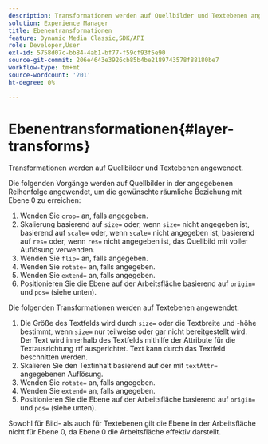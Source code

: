 ```yaml
---
description: Transformationen werden auf Quellbilder und Textebenen angewendet.
solution: Experience Manager
title: Ebenentransformationen
feature: Dynamic Media Classic,SDK/API
role: Developer,User
exl-id: 5758d07c-bb84-4ab1-bf77-f59cf93f5e90
source-git-commit: 206e4643e3926cb85b4be2189743578f88180be7
workflow-type: tm+mt
source-wordcount: '201'
ht-degree: 0%

---
```


# Ebenentransformationen{#layer-transforms}

Transformationen werden auf Quellbilder und Textebenen angewendet.

Die folgenden Vorgänge werden auf Quellbilder in der angegebenen Reihenfolge angewendet, um die gewünschte räumliche Beziehung mit Ebene 0 zu erreichen:

1. Wenden Sie `crop=` an, falls angegeben.
1. Skalierung basierend auf `size=` oder, wenn `size=` nicht angegeben ist, basierend auf `scale=` oder, wenn `scale=` nicht angegeben ist, basierend auf `res=` oder, wenn `res=` nicht angegeben ist, das Quellbild mit voller Auflösung verwenden.
1. Wenden Sie `flip=` an, falls angegeben.
1. Wenden Sie `rotate=` an, falls angegeben.
1. Wenden Sie `extend=` an, falls angegeben.
1. Positionieren Sie die Ebene auf der Arbeitsfläche basierend auf `origin=` und `pos=` (siehe unten).

Die folgenden Transformationen werden auf Textebenen angewendet:

1. Die Größe des Textfelds wird durch `size=` oder die Textbreite und -höhe bestimmt, wenn `size=` nur teilweise oder gar nicht bereitgestellt wird. Der Text wird innerhalb des Textfelds mithilfe der Attribute für die Textausrichtung rtf ausgerichtet. Text kann durch das Textfeld beschnitten werden.
1. Skalieren Sie den Textinhalt basierend auf der mit `textAttr=` angegebenen Auflösung.
1. Wenden Sie `rotate=` an, falls angegeben.
1. Wenden Sie `extend=` an, falls angegeben.
1. Positionieren Sie die Ebene auf der Arbeitsfläche basierend auf `origin=` und `pos=` (siehe unten).

Sowohl für Bild- als auch für Textebenen gilt die Ebene in der Arbeitsfläche nicht für Ebene 0, da Ebene 0 die Arbeitsfläche effektiv darstellt.
